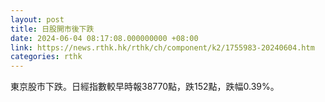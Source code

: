 ```yaml
---
layout: post
title: 日股開市後下跌
date: 2024-06-04 08:17:08.000000000 +08:00
link: https://news.rthk.hk/rthk/ch/component/k2/1755983-20240604.htm
categories: rthk
---
```


東京股市下跌。日經指數較早時報38770點，跌152點，跌幅0.39%。
